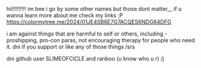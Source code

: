 hii!!!!!!!!! im bee i go by some other names but those dont matter,,, 
if u wanna learn more about me check my links ;P
https://colormytree.me/2024/01JE4SB6E7G7ACQES6NDG84DFG

i am against things that are harmful to self or others, including - proshipping, pro-con paras, not encouraging therapy for people who need it.
dni if you support or like any of those things /srs

dni github user SLIMEOFCICLE and ranboo (u know who u r) /j

<!--
**insectshive/insectshive** is a ✨ _special_ ✨ repository because its `README.md` (this file) appears on your GitHub profile.

Here are some ideas to get you started:

- 🔭 I’m currently working on ...
- 🌱 I’m currently learning ...
- 👯 I’m looking to collaborate on ...
- 🤔 I’m looking for help with ...
- 💬 Ask me about ...
- 📫 How to reach me: ...
- 😄 Pronouns: ...
- ⚡ Fun fact: ...
-->
